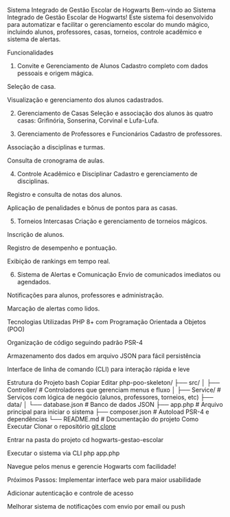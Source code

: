 Sistema Integrado de Gestão Escolar de Hogwarts
Bem-vindo ao Sistema Integrado de Gestão Escolar de Hogwarts!
Este sistema foi desenvolvido para automatizar e facilitar o gerenciamento escolar do mundo mágico, incluindo alunos, professores, casas, torneios, controle acadêmico e sistema de alertas.

Funcionalidades
1. Convite e Gerenciamento de Alunos
Cadastro completo com dados pessoais e origem mágica.

Seleção de casa.

Visualização e gerenciamento dos alunos cadastrados.

2. Gerenciamento de Casas
Seleção e associação dos alunos às quatro casas: Grifinória, Sonserina, Corvinal e Lufa-Lufa.

3. Gerenciamento de Professores e Funcionários
Cadastro de professores.

Associação a disciplinas e turmas.

Consulta de cronograma de aulas.

4. Controle Acadêmico e Disciplinar
Cadastro e gerenciamento de disciplinas.

Registro e consulta de notas dos alunos.

Aplicação de penalidades e bônus de pontos para as casas.

5. Torneios Intercasas
Criação e gerenciamento de torneios mágicos.

Inscrição de alunos.

Registro de desempenho e pontuação.

Exibição de rankings em tempo real.

6. Sistema de Alertas e Comunicação
Envio de comunicados imediatos ou agendados.

Notificações para alunos, professores e administração.

Marcação de alertas como lidos.

Tecnologias Utilizadas
PHP 8+ com Programação Orientada a Objetos (POO)

Organização de código seguindo padrão PSR-4

Armazenamento dos dados em arquivo JSON para fácil persistência

Interface de linha de comando (CLI) para interação rápida e leve

Estrutura do Projeto
bash
Copiar
Editar
php-poo-skeleton/
├── src/
│   ├── Controller/         # Controladores que gerenciam menus e fluxo
│   ├── Service/            # Serviços com lógica de negócio (alunos, professores, torneios, etc)
├── data/
│   └── database.json       # Banco de dados JSON
├── app.php                 # Arquivo principal para iniciar o sistema
├── composer.json           # Autoload PSR-4 e dependências
└── README.md               # Documentação do projeto
Como Executar
Clonar o repositório
[git clone ](https://github.com/Tempesta0101/Escola-de-Magia.git)

Entrar na pasta do projeto
cd hogwarts-gestao-escolar

Executar o sistema via CLI
php app.php

Navegue pelos menus e gerencie Hogwarts com facilidade!

Próximos Passos:
Implementar interface web para maior usabilidade

Adicionar autenticação e controle de acesso

Melhorar sistema de notificações com envio por email ou push
